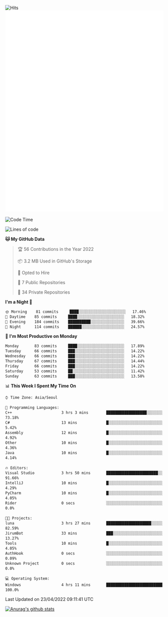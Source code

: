 ![Hits](https://hits.seeyoufarm.com/api/count/incr/badge.svg?url=https%3A%2F%2Fgithub.com%2Fkokose1234&count_bg=%2379C83D&title_bg=%23555555&icon=apple.svg&icon_color=%23E7E7E7&title=hits&edge_flat=false)
<br/>
![Metrics](https://github.com/kokose1234/kokose1234/blob/main/github-metrics.svg)

<!--START_SECTION:waka-->
![Code Time](http://img.shields.io/badge/Code%20Time-625%20hrs%2049%20mins-blue)

![Lines of code](https://img.shields.io/badge/From%20Hello%20World%20I%27ve%20Written-2%20Million%20lines%20of%20code-blue)

**🐱 My GitHub Data** 

> 🏆 56 Contributions in the Year 2022
 > 
> 📦 3.2 MB Used in GitHub's Storage 
 > 
> 💼 Opted to Hire
 > 
> 📜 7 Public Repositories 
 > 
> 🔑 34 Private Repositories  
 > 
**I'm a Night 🦉** 

```text
🌞 Morning    81 commits     ████░░░░░░░░░░░░░░░░░░░░░   17.46% 
🌆 Daytime    85 commits     ████░░░░░░░░░░░░░░░░░░░░░   18.32% 
🌃 Evening    184 commits    ██████████░░░░░░░░░░░░░░░   39.66% 
🌙 Night      114 commits    ██████░░░░░░░░░░░░░░░░░░░   24.57%

```
📅 **I'm Most Productive on Monday** 

```text
Monday       83 commits     ████░░░░░░░░░░░░░░░░░░░░░   17.89% 
Tuesday      66 commits     ███░░░░░░░░░░░░░░░░░░░░░░   14.22% 
Wednesday    66 commits     ███░░░░░░░░░░░░░░░░░░░░░░   14.22% 
Thursday     67 commits     ███░░░░░░░░░░░░░░░░░░░░░░   14.44% 
Friday       66 commits     ███░░░░░░░░░░░░░░░░░░░░░░   14.22% 
Saturday     53 commits     ██░░░░░░░░░░░░░░░░░░░░░░░   11.42% 
Sunday       63 commits     ███░░░░░░░░░░░░░░░░░░░░░░   13.58%

```


📊 **This Week I Spent My Time On** 

```text
⌚︎ Time Zone: Asia/Seoul

💬 Programming Languages: 
C++                      3 hrs 3 mins        ██████████████████░░░░░░░   73.18% 
C#                       13 mins             █░░░░░░░░░░░░░░░░░░░░░░░░   5.42% 
Assembly                 12 mins             █░░░░░░░░░░░░░░░░░░░░░░░░   4.92% 
Other                    10 mins             █░░░░░░░░░░░░░░░░░░░░░░░░   4.36% 
Java                     10 mins             █░░░░░░░░░░░░░░░░░░░░░░░░   4.14%

🔥 Editors: 
Visual Studio            3 hrs 50 mins       ███████████████████████░░   91.66% 
IntelliJ                 10 mins             █░░░░░░░░░░░░░░░░░░░░░░░░   4.29% 
PyCharm                  10 mins             █░░░░░░░░░░░░░░░░░░░░░░░░   4.05% 
Rider                    0 secs              ░░░░░░░░░░░░░░░░░░░░░░░░░   0.0%

🐱‍💻 Projects: 
luna                     3 hrs 27 mins       ████████████████████░░░░░   82.59% 
JirumBot                 33 mins             ███░░░░░░░░░░░░░░░░░░░░░░   13.27% 
Tools                    10 mins             █░░░░░░░░░░░░░░░░░░░░░░░░   4.05% 
AuthHook                 0 secs              ░░░░░░░░░░░░░░░░░░░░░░░░░   0.09% 
Unknown Project          0 secs              ░░░░░░░░░░░░░░░░░░░░░░░░░   0.0%

💻 Operating System: 
Windows                  4 hrs 11 mins       █████████████████████████   100.0%

```


 Last Updated on 23/04/2022 09:11:41 UTC
<!--END_SECTION:waka-->

[![Anurag's github stats](https://github-readme-stats.vercel.app/api?username=kokose1234&theme=dracula)](https://github.com/anuraghazra/github-readme-stats)



	
